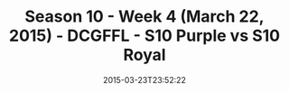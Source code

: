 ---
title: Season 10 - Week 4 (March 22, 2015) - DCGFFL - S10 Purple vs S10 Royal
teams-score:
- team: _teams/s10-purple.md
  score: 40
- team: _teams/s10-royal.md
  score: 20
mvp: Brion S. (Purple), Jason C. (Royal)
game-ball: N/A
sportsperson: ''
season: 10
week: 0
date: '2015-03-23T23:52:22'
pageid: season-10-week-four-4437-vs-4439
---